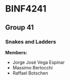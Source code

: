 
# BINF4241
## Group 41
### Snakes and Ladders
**Members:**
*  Jorge José Vega Espinar
*  Massimo Bertocchi
*  Raffael Botschen
